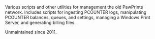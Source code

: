 Various scripts and other utilities for management the old PawPrints network. Includes scripts for ingesting PCOUNTER logs, manipulating PCOUNTER balances, queues, and settings, managing a Windows Print Server, and generating billing files.

Unmaintained since 2011.